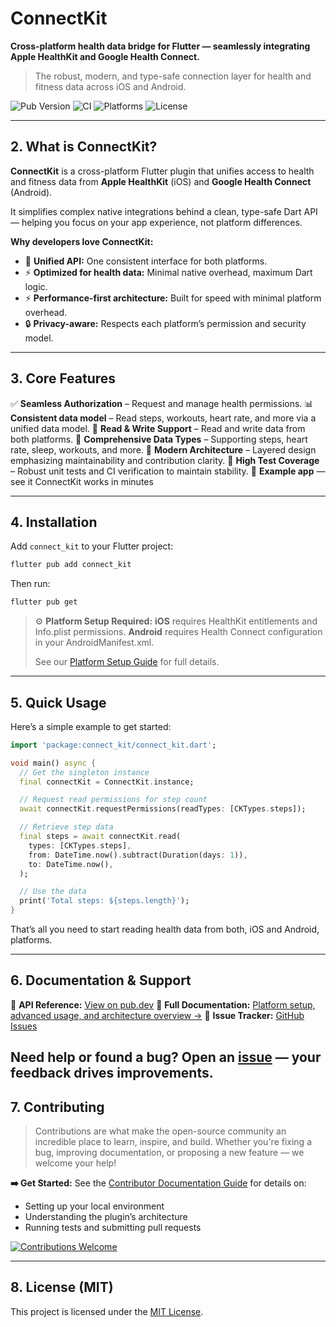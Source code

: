 # ConnectKit
**Cross-platform health data bridge for Flutter — seamlessly integrating Apple HealthKit and Google Health Connect.**
> The robust, modern, and type-safe connection layer for health and fitness data across iOS and Android.

![Pub Version](https://img.shields.io/pub/v/connect_kit.svg)
![CI](https://github.com/marcos-abreu/connect_kit/actions/workflows/ci.yml/badge.svg)
![Platforms](https://img.shields.io/badge/platforms-iOS%20%7C%20Android-blue.svg)
![License](https://img.shields.io/github/license/marcos-abreu/connect_kit.svg)

---

## 2. What is ConnectKit?

**ConnectKit** is a cross-platform Flutter plugin that unifies access to health and fitness data from **Apple HealthKit** (iOS) and **Google Health Connect** (Android).

It simplifies complex native integrations behind a clean, type-safe Dart API — helping you focus on your app experience, not platform differences.

**Why developers love ConnectKit:**
- 🧩 **Unified API:** One consistent interface for both platforms.
- ⚡ **Optimized for health data:** Minimal native overhead, maximum Dart logic.
- ⚡ **Performance-first architecture:** Built for speed with minimal platform overhead.
- 🔒 **Privacy-aware:** Respects each platform’s permission and security model.

---

## 3. Core Features

✅ **Seamless Authorization** – Request and manage health permissions.
📊 **Consistent data model** – Read steps, workouts, heart rate, and more via a unified data model.
🔄 **Read & Write Support** – Read and write data from both platforms.
🧠 **Comprehensive Data Types** – Supporting steps, heart rate, sleep, workouts, and more.
🚀 **Modern Architecture** – Layered design emphasizing maintainability and contribution clarity.
🧪 **High Test Coverage** – Robust unit tests and CI verification to maintain stability.
📱 **Example app** — see it ConnectKit works in minutes

---

## 4. Installation

Add `connect_kit` to your Flutter project:

```bash
flutter pub add connect_kit
```
Then run:
```bash
flutter pub get
```

> ⚙️ **Platform Setup Required:**
> **iOS** requires HealthKit entitlements and Info.plist permissions.
> **Android** requires Health Connect configuration in your AndroidManifest.xml.
>
> See our [Platform Setup Guide](docs/Platform_Setup.md) for full details.

---

## 5. Quick Usage

Here’s a simple example to get started:

```dart
import 'package:connect_kit/connect_kit.dart';

void main() async {
  // Get the singleton instance
  final connectKit = ConnectKit.instance;

  // Request read permissions for step count
  await connectKit.requestPermissions(readTypes: [CKTypes.steps]);

  // Retrieve step data
  final steps = await connectKit.read(
    types: [CKTypes.steps],
    from: DateTime.now().subtract(Duration(days: 1)),
    to: DateTime.now(),
  );

  // Use the data
  print('Total steps: ${steps.length}');
}
```

That’s all you need to start reading health data from both, iOS and Android, platforms.

---

## 6. Documentation & Support

📘 **API Reference:** [View on pub.dev](https://pub.dev/packages/connect_kit)
🧭 **Full Documentation:** [Platform setup, advanced usage, and architecture overview →](docs/Architecture.md)
🐛 **Issue Tracker:** [GitHub Issues](https://github.com/marcos-abreu/connect_kit/issues)

Need help or found a bug? Open an [issue](https://github.com/marcos-abreu/connect_kit/issues) — your feedback drives improvements.
---

## 7. Contributing

> Contributions are what make the open-source community an incredible place to learn, inspire, and build.
> Whether you're fixing a bug, improving documentation, or proposing a new feature — we welcome your help!

**➡️ Get Started:**
See the [Contributor Documentation Guide](CONTRIBUTING.md) for details on:

* Setting up your local environment
* Understanding the plugin’s architecture
* Running tests and submitting pull requests

[![Contributions Welcome](https://img.shields.io/badge/contributions-welcome-brightgreen.svg)](CONTRIBUTING.md)

---

## 8. License (MIT)

This project is licensed under the [MIT License](LICENSE).
